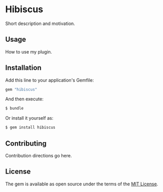 # Hibiscus
Short description and motivation.

## Usage
How to use my plugin.

## Installation
Add this line to your application's Gemfile:

```ruby
gem "hibiscus"
```

And then execute:
```bash
$ bundle
```

Or install it yourself as:
```bash
$ gem install hibiscus
```

## Contributing
Contribution directions go here.

## License
The gem is available as open source under the terms of the [MIT License](https://opensource.org/licenses/MIT).
